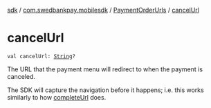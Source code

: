 [sdk](../../index.md) / [com.swedbankpay.mobilesdk](../index.md) / [PaymentOrderUrls](index.md) / [cancelUrl](./cancel-url.md)

# cancelUrl

`val cancelUrl: `[`String`](https://kotlinlang.org/api/latest/jvm/stdlib/kotlin/-string/index.html)`?`

The URL that the payment menu will redirect to when the payment is canceled.

The SDK will capture the navigation before it happens; i.e. this works similarly to how
[completeUrl](complete-url.md) does.

